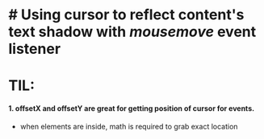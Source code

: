 # # Using cursor to reflect content's text shadow with _mousemove_ event listener

# TIL:

#### 1. offsetX and offsetY are great for getting position of cursor for events.

- when elements are inside, math is required to grab exact location
